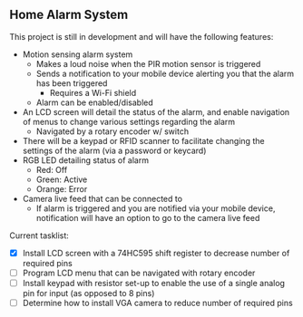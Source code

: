 ## Home Alarm System
This project is still in development and will have the following features:
* Motion sensing alarm system
  * Makes a loud noise when the PIR motion sensor is triggered
  * Sends a notification to your mobile device alerting you that the alarm has been triggered
    * Requires a Wi-Fi shield
  * Alarm can be enabled/disabled
* An LCD screen will detail the status of the alarm, and enable navigation of menus to change various settings regarding the alarm
  * Navigated by a rotary encoder w/ switch
* There will be a keypad or RFID scanner to facilitate changing the settings of the alarm (via a password or keycard)
* RGB LED detailing status of alarm
  * Red: Off
  * Green: Active
  * Orange: Error
* Camera live feed that can be connected to
  * If alarm is triggered and you are notified via your mobile device, notification will have an option to go to the camera live feed
  
Current tasklist:
- [x] Install LCD screen with a 74HC595 shift register to decrease number of required pins
- [ ] Program LCD menu that can be navigated with rotary encoder
- [ ] Install keypad with resistor set-up to enable the use of a single analog pin for input (as opposed to 8 pins)
- [ ] Determine how to install VGA camera to reduce number of required pins
